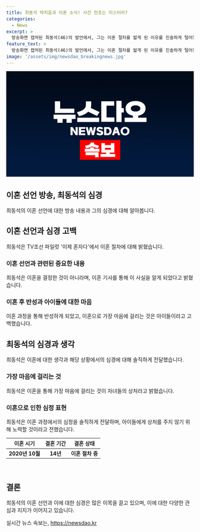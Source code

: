 ```yaml
---
title: 최동석 박지윤과 이혼 소식! 사건 전조는 미스터리?
categories:
  - News
excerpt: >
  방송화면 캡처된 최동석(46)의 발언에서, 그는 이혼 절차를 밟게 된 이유를 진솔하게 털어놓았다. 결혼 생활을 통해 반성하게 되고, 아이들에게 상처주지 않을까 하는 걱정을 토로했다. 또한 이혼 결정에 대해 주변의 반응과 자신의 심경을 솔직하게 고백했다. 최동석의 이야기는 감정적이고 따뜻한 인간 이야기로 사람들의 공감을 얻을 것으로 보인다.
feature_text: >
  방송화면 캡처된 최동석(46)의 발언에서, 그는 이혼 절차를 밟게 된 이유를 진솔하게 털어놓았다. 결혼 생활을 통해 반성하게 되고, 아이들에게 상처주지 않을까 하는 걱정을 토로했다. 또한 이혼 결정에 대해 주변의 반응과 자신의 심경을 솔직하게 고백했다. 최동석의 이야기는 감정적이고 따뜻한 인간 이야기로 사람들의 공감을 얻을 것으로 보인다.
image: '/assets/img/newsdao_breakingnews.jpg'
---
```


<p><img src="/assets/img/newsdao_breakingnews.jpg" alt="bookingtag 속보" /></p>

<h2 data-ke-size="size26">이혼 선언 방송, 최동석의 심경</h2>

<p data-ke-size="size16">최동석의 이혼 선언에 대한 방송 내용과 그의 심경에 대해 알아봅니다.</p>

<h2 data-ke-size="size26">이혼 선언과 심경 고백</h2>

<p data-ke-size="size16">최동석은 TV조선 파일럿 '이제 혼자다'에서 이혼 절차에 대해 밝혔습니다.</p>

<h3 data-ke-size="size24">이혼 선언과 관련된 중요한 내용</h3>

<p data-ke-size="size16">최동석은 이혼을 결정한 것이 아니라며, 이혼 기사를 통해 이 사실을 알게 되었다고 밝혔습니다.</p>

<h3 data-ke-size="size24">이혼 후 반성과 아이들에 대한 마음</h3>

<p data-ke-size="size16">이혼 과정을 통해 반성하게 되었고, 이혼으로 가장 마음에 걸리는 것은 아이들이라고 고백했습니다.</p>

<h2 data-ke-size="size26">최동석의 심경과 생각</h2>

<p data-ke-size="size16">최동석은 이혼에 대한 생각과 해당 상황에서의 심경에 대해 솔직하게 전달했습니다.</p>

<h3 data-ke-size="size24">가장 마음에 걸리는 것</h3>

<p data-ke-size="size16">최동석은 이혼을 통해 가장 마음에 걸리는 것이 자녀들의 상처라고 밝혔습니다.</p>

<h3 data-ke-size="size24">이혼으로 인한 심정 표현</h3>

<p data-ke-size="size16">최동석은 이혼 과정에서의 심정을 솔직하게 전달하며, 아이들에게 상처를 주지 않기 위해 노력할 것이라고 전했습니다.</p>

<table>
    <thead>
        <tr>
            <th style="text-align: center; height: 17px;"><b>이혼 시기</b></th>
            <th style="text-align: center; height: 17px;"><b>결혼 기간</b></th>
            <th style="text-align: center; height: 17px;"><b>결혼 상태</b></th>
        </tr>
    </thead>
    <tbody>
        <tr>
            <td style="text-align: center; height: 17px;"><b>2020년 10월</b></td>
            <td style="text-align: center; height: 17px;"><b>14년</b></td>
            <td style="text-align: center; height: 17px;"><b>이혼 절차 중</b></td>
        </tr>
    </tbody>
</table>

<p data-ke-size="size16">&nbsp;</p>

<h2 data-ke-size="size26">결론</h2>

<p data-ke-size="size16">최동석의 이혼 선언과 이에 대한 심경은 많은 이목을 끌고 있으며, 이에 대한 다양한 관심과 지지가 이어지고 있습니다.</p>
실시간 뉴스 속보는, <a href="https://newsdao.kr" rel="dofollow">https://newsdao.kr</a>


